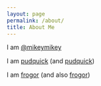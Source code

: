 ```yaml
---
layout: page
permalink: /about/
title: About Me
---
```


I am [@mikeymikey](http://twitter.com/mikeymikey)

I am [pudquick](http://github.com/pudquick) (and [pudquick](http://gist.github.com/pudquick))

I am [frogor](http://webchat.freenode.net/?channels=%23%23osx-server) (and also [frogor](http://macadmins.org/))
